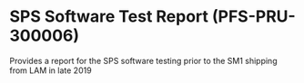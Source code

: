 # SPS Software Test Report (PFS-PRU-300006)

Provides a report for the SPS software testing prior to the SM1 shipping from LAM in late 2019



